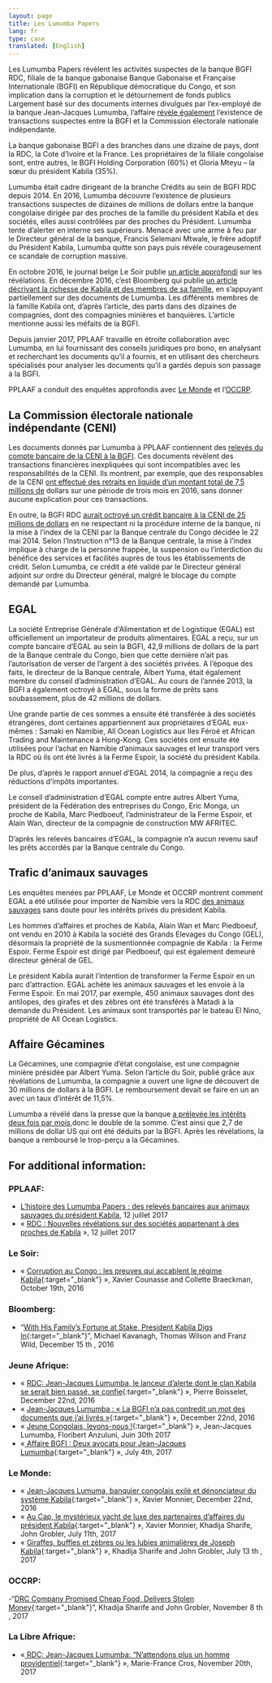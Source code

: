 ```yaml
---
layout: page
title: Les Lumumba Papers
lang: fr
type: case
translated: [English]
---
```

Les Lumumba Papers révèlent les activités suspectes de la banque BGFI RDC, filiale de la banque gabonaise Banque Gabonaise et Française Internationale (BGFI) en République démocratique du Congo, et son implication dans la corruption et le détournement de fonds publics Largement basé sur des documents internes divulgués par l’ex-employé de la banque Jean-Jacques Lumumba, l’affaire [révèle également](https://pplaaf.org/downloads/BGFIBANK-RDC-censure.pdf) l’existence de transactions suspectes entre la BGFI et la Commission électorale nationale indépendante.

La banque gabonaise BGFI a des branches dans une dizaine de pays, dont la RDC, la Cote d’Ivoire et la France. Les propriétaires de la filiale congolaise sont, entre autres, le BGFI Holding Corporation (60%) et Gloria Mteyu – la sœur du président Kabila (35%).

Lumumba était cadre dirigeant de la branche Crédits au sein de BGFI RDC depuis 2014. En 2016, Lumumba découvre l’existence de plusieurs transactions suspectes de dizaines de millions de dollars entre la banque congolaise dirigée par des proches de la famille du président Kabila et des sociétés, elles aussi contrôlées par des proches du Président. Lumumba tente d’alerter en interne ses supérieurs. Menacé avec une arme à feu par le Directeur général de la banque, Francis Selemani Mtwale, le frère adoptif du Président Kabila, Lumumba quitte son pays puis révèle courageusement ce scandale de corruption massive.

En octobre 2016, le journal belge Le Soir publie [un article approfondi](http://plus.lesoir.be/66290/article/2016-10-29/corruption-au-congo-les-preuves-qui-accablent-le-regime-kabila) sur les révélations. En décembre 2016, c’est Bloomberg qui publie [un article décrivant la richesse de Kabila et des membres de sa famille](https://www.bloomberg.com/news/features/2016-12-15/with-his-family-fortune-at-stake-congo-president-kabila-digs-in), en s’appuyant partiellement sur des documents de Lumumba. Les différents membres de la famille Kabila ont, d’après l’article, des parts dans des dizaines de compagnies, dont des compagnies minières et banquières. L’article mentionne aussi les méfaits de la BGFI.

Depuis janvier 2017, PPLAAF travaille en étroite collaboration avec Lumumba, en lui fournissant des conseils juridiques pro bono, en analysant et recherchant les documents qu’il a fournis, et en utilisant des chercheurs spécialisés pour analyser les documents qu’il a gardés depuis son passage à la BGFI.

PPLAAF a conduit des enquêtes approfondis avec [Le Monde](http://www.lemonde.fr/) et l’[OCCRP](https://www.occrp.org/en).


<div class="line"></div>


## La Commission électorale nationale indépendante (CENI)

Les documents donnés par Lumumba à PPLAAF contiennent des [ relevés du compte bancaire de la CENI à la BGFI](https://pplaaf.org/downloads/BGFIBANK-RDC-censure.pdf). Ces documents révèlent des transactions financières inexpliquées qui sont incompatibles avec les responsabilités de la CENI. Ils montrent, par exemple, que des responsables de la CENI [ont effectué des retraits en liquide d’un montant total de 7,5 millions de](http://blog.lesoir.be/colette-braeckman/2016/10/29/un-banquier-de-kinshasa-devoile-le-pot-aux-roses/) dollars sur une période de trois mois en 2016, sans donner aucune explication pour ces transactions. 

En outre, la BGFI RDC [aurait octroyé un crédit bancaire à la CENI de 25 millions de dollars](http://blog.lesoir.be/colette-braeckman/2016/10/29/un-banquier-de-kinshasa-devoile-le-pot-aux-roses/) en ne respectant ni la procédure interne de la banque, ni la mise à l’index de la CENI par la Banque centrale du Congo décidée le 22 mai 2014. Selon l’Instruction n°13 de la Banque centrale, la mise à l’index implique à charge de la personne frappée, la suspension ou l’interdiction du bénéfice des services et facilités auprès de tous les établissements de crédit.  Selon Lumumba, ce crédit a été validé par le Directeur général adjoint sur ordre du Directeur général, malgré le blocage du compte demandé par Lumumba.


## EGAL

La société Entreprise Générale d'Alimentation et de Logistique (EGAL) est officiellement un importateur de produits alimentaires. EGAL a reçu, sur un compte bancaire d’EGAL au sein la BGFI, 42,9 millions de dollars de la part de la Banque centrale du Congo, bien que cette dernière n’ait pas l’autorisation de verser de l’argent à des sociétés privées. A l’époque des faits, le directeur de la Banque centrale, Albert Yuma, était également membre du conseil d’administration d’EGAL. Au cours de l’année 2013, la BGFI a également octroyé à EGAL, sous la forme de prêts sans soubassement, plus de 42 millions de dollars. 

Une grande partie de ces sommes a ensuite été transférée à des sociétés étrangères, dont certaines appartiennent aux propriétaires d’EGAL eux-mêmes : Samaki en Namibie, All Ocean Logistics aux Iles Féroé et African Trading and Maintenance à Hong-Kong. Ces sociétés ont ensuite été utilisées pour l’achat en Namibie d’animaux sauvages et leur transport vers la RDC où ils ont été livrés à la Ferme Espoir, la société du président Kabila.  

De plus, d’après le rapport annuel d’EGAL 2014, la compagnie a reçu des réductions d’impôts importantes.
 
Le conseil d’administration d’EGAL compte entre autres Albert Yuma, président de la Fédération des entreprises du Congo, Eric Monga, un proche de Kabila, Marc Piedboeuf, l’administrateur de la Ferme Espoir, et Alain Wan, directeur de la compagnie de construction MW AFRITEC.

D’après les relevés bancaires d’EGAL, la compagnie n’a aucun revenu sauf les prêts accordés par la Banque centrale du Congo.

## Trafic d’animaux sauvages

Les enquêtes menées par PPLAAF, Le Monde et OCCRP montrent comment EGAL a été utilisée pour importer de Namibie vers la RDC [des animaux sauvages](http://www.lemonde.fr/afrique/article/2017/07/13/girafes-buffles-et-zebres-en-cargo-ou-les-lubies-animalieres-de-joseph-kabila_5160098_3212.html) sans doute pour les intérêts privés du président Kabila. 

Les hommes d’affaires et proches de Kabila, Alain Wan et Marc Piedboeuf, ont vendu en 2010 à Kabila la société des Grands Elevages du Congo (GEL), désormais la propriété de la susmentionnée compagnie de Kabila : la Ferme Espoir. 
Ferme Espoir est dirigé par Piedboeuf, qui est également demeuré directeur général de GEL.

Le président Kabila aurait l’intention de transformer la Ferme Espoir en un parc d’attraction. EGAL achète les animaux sauvages et les envoie à la Ferme Espoir. En mai 2017, par exemple, 450 animaux sauvages dont des antilopes, des girafes et des zèbres ont été transférés à Matadi à la demande du Président. Les animaux sont transportés par le bateau El Nino, propriété de All Ocean Logistics.

## Affaire Gécamines 

La Gécamines, une compagnie d’état congolaise, est une compagnie minière présidée par Albert Yuma. Selon l’article du Soir, publié grâce aux révélations de Lumumba, la compagnie a ouvert une ligne de découvert de 30 millions de dollars à la BGFI. Le remboursement devait se faire en un an avec un taux d’intérêt de 11,5%.

Lumumba a révélé dans la presse que la banque 
[a prélevée les intérêts deux fois par mois](http://www.jeuneafrique.com/370468/politique/rdc-lumumba-papers-eclaboussent-bgfi-bank-lentourage-de-kabila/),donc le double de la somme. C’est ainsi que 2,7 de millions de dollar US qui ont été déduits par la BGFI. Après les révélations, la banque a remboursé le trop-perçu a la Gécamines.


## For additional information:

### PPLAAF:
- [L’histoire des Lumumba Papers : des relevés bancaires aux animaux sauvages du président Kabila](http://lumumbapapers.info/), 12 juillet 2017
- « [RDC : Nouvelles révélations sur des sociétés appartenant à des proches de Kabila](https://pplaaf.org/fr/2017/07/12/rdc-Nouvelles-revelations.html) », 12 juillet 2017

### Le Soir:
- « [Corruption au Congo : les preuves qui accablent le régime Kabila](http://plus.lesoir.be/66290/article/2016-10-29/corruption-au-congo-les-preuves-qui-accablent-le-regime-kabila){:target="_blank"} », Xavier Counasse and
Collette Braeckman, October 19th, 2016

### Bloomberg:
- “[With His Family’s Fortune at Stake, President Kabila Digs In](https://www.bloomberg.com/news/features/2016-12-15/with-his-family-fortune-at-stake-congo-president-kabila-digs-in){:target="_blank"}”, Michael Kavanagh, Thomas
Wilson and Franz Wild, December 15 th , 2016

### Jeune Afrique:
- « [RDC: Jean-Jacques Lumumba, le lanceur d’alerte dont le clan Kabila se serait bien passé, se confie](http://www.jeuneafrique.com/386150/politique/rdc-jean-jacques-lumumba-lanceur-dalerte-dont-clan-kabila-se-serait-bien-passe-se-confie/){:target="_blank"} », Pierre Boisselet, December 22nd, 2016  
- « [Jean-Jacques Lumumba : « La BGFI n’a pas contredit un mot des documents que j’ai livrés »](http://www.jeuneafrique.com/videos/386304/interview-exclusive-de-jean-jacques-lumumba/){:target="_blank"} », December 22nd, 2016  
- « [Jeune Congolais, levons-nous !](http://www.jeuneafrique.com/452673/politique/jeunes-congolais-levons-floribert-anzuluni-jean-jacques-lumumba/){:target="_blank"} », Jean-Jacques Lumumba, Floribert Anzuluni, Juin 30th 2017  
- «[ Affaire BGFI : Deux avocats pour Jean-Jacques Lumumba](http://www.jeuneafrique.com/mag/453682/societe/justice-deux-avocats-jean-jacques-lumumba/){:target="_blank"} », July 4th, 2017

### Le Monde:
- « [Jean-Jacques Lumuma, banquier congolais exilé et dénonciateur du système Kabila](http://www.lemonde.fr/afrique/article/2016/12/22/jean-jacques-lumumba-banquier-congolais-exile-et-denonciateur-du-systeme-kabila_5053068_3212.html){:target="_blank"} », Xavier Monnier, December 22nd, 2016  
- « [Au Cap, le mystérieux yacht de luxe des partenaires d’affaires du président Kabila](http://www.lemonde.fr/afrique/article/2017/07/11/le-mysterieux-yacht-de-luxe-des-partenaires-d-affaires-du-president-kabila_5159113_3212.html){:target="_blank"} », Xavier
Monnier, Khadija Sharife, John Grobler, July 11th, 2017  
- « [Giraffes, buffles et zèbres ou les lubies animalières de Joseph Kabila](http://www.lemonde.fr/afrique/article/2017/07/13/girafes-buffles-et-zebres-en-cargo-ou-les-lubies-animalieres-de-joseph-kabila_5160098_3212.html){:target="_blank"} », Khadija Sharife and John Grobler, July 13 th , 2017

### OCCRP:
-“[DRC Company Promised Cheap Food, Delivers Stolen Money](https://www.occrp.org/en/investigations/7234-drc-company-promised-cheap-food-delivers-stolen-money){:target="_blank"}”, Khadija Sharife and John Grobler, November 8 th , 2017

### La Libre Afrique:
- «[ RDC: Jean-Jacques Lumumba: “N’attendons plus un homme providentiel](https://afrique.lalibre.be/11233/rdc-jean-jacques-lumumba-nattendons-plus-un-homme-providentiel/){:target="_blank"} », Marie-France Cros, November 20th, 2017